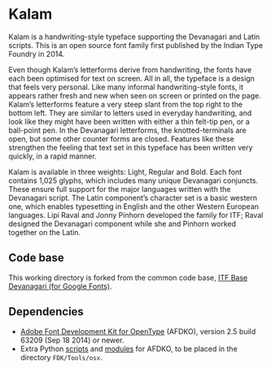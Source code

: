 # Kalam

Kalam is a handwriting-style typeface supporting the Devanagari and Latin scripts. This is an open source font family first published by the Indian Type Foundry in 2014.

Even though Kalam’s letterforms derive from handwriting, the fonts have each been optimised for text on screen. All in all, the typeface is a design that feels very personal. Like many informal handwriting-style fonts, it appears rather fresh and new when seen on screen or printed on the page. Kalam’s letterforms feature a very steep slant from the top right to the bottom left. They are similar to letters used in everyday handwriting, and look like they might have been written with either a thin felt-tip pen, or a ball-point pen. In the Devanagari letterforms, the knotted-terminals are open, but some other counter forms are closed. Features like these strengthen the feeling that text set in this typeface has been written very quickly, in a rapid manner.

Kalam is available in three weights: Light, Regular and Bold. Each font contains 1,025 glyphs, which includes many unique Devanagari conjuncts. These ensure full support for the major languages written with the Devanagari script. The Latin component’s character set is a basic western one, which enables typesetting in English and the other Western European languages. Lipi Raval and Jonny Pinhorn developed the family for ITF; Raval designed the Devanagari component while she and Pinhorn worked together on the Latin.

## Code base

This working directory is forked from the common code base, [ITF Base Devanagari (for Google Fonts)](https://github.com/itfoundry/base-devanagari-gf).

## Dependencies

- [Adobe Font Development Kit for OpenType](http://www.adobe.com/devnet/opentype/afdko.html) (AFDKO), version 2.5 build 63209 (Sep 18 2014) or newer.
- Extra Python [scripts](https://github.com/adobe-type-tools/python-scripts) and [modules](https://github.com/adobe-type-tools/python-modules) for AFDKO, to be placed in the directory `FDK/Tools/osx`.
